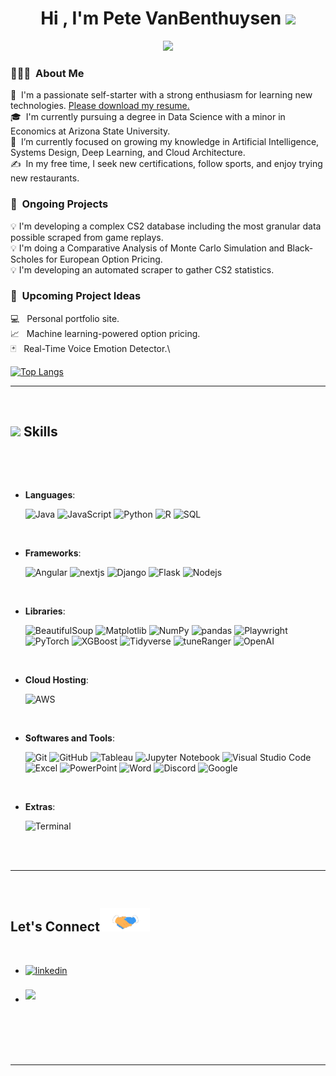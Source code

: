 <h1 align="center"><b>Hi , I'm Pete VanBenthuysen </b><img src="https://media.giphy.com/media/hvRJCLFzcasrR4ia7z/giphy.gif" width="35"></h1>
<p align="center">
  <a href="https://github.com/DenverCoder1/readme-typing-svg"><img src="https://readme-typing-svg.herokuapp.com?font=Time+New+Roman&color=cyan&size=25&center=true&vCenter=true&width=600&height=100&lines=Cloud+Computing+Learner;++;Competitive+Programmer;Statistics+Buff;Active+Learner/Researcher;Automation+Advocate;Problem+Solver"></a>

### 👨🏻‍💻 &nbsp;About Me
🔋 &nbsp;I'm a passionate self-starter with a strong enthusiasm for learning new technologies. [Please download my resume.](https://github.com/PeteVanBenthuysen/PeteVanBenthuysen/blob/main/Data_Science_Resume.pdf)
\
🎓 &nbsp;I'm currently pursuing a degree in Data Science with a minor in Economics at Arizona State University.\
🌱 &nbsp;I’m currently focused on growing my knowledge in Artificial Intelligence, Systems Design, Deep Learning, and Cloud Architecture.\
✍️ &nbsp;In my free time, I seek new certifications, follow sports, and enjoy trying new restaurants.

### 📂 &nbsp;Ongoing Projects
💡&nbsp;I'm developing a complex CS2 database including the most granular data possible scraped from game replays.\
💡&nbsp;I'm doing a Comparative Analysis of Monte Carlo Simulation and Black-Scholes for European Option Pricing.\
💡&nbsp;I'm developing an automated scraper to gather CS2 statistics.

### 💭 &nbsp;Upcoming Project Ideas
💻 &nbsp; Personal portfolio site.\
📈 &nbsp; Machine learning-powered option pricing.\
🃏 &nbsp; Real-Time Voice Emotion Detector.\


<!--START_SECTION:activity--> 

[![Top Langs](https://github-readme-stats-jade-tau.vercel.app/api/top-langs/?username=PeteVanBenthuysen&layout=donut)](https://github.com/anuraghazra/github-readme-stats)


-----

<br>

## <img src="https://media2.giphy.com/media/QssGEmpkyEOhBCb7e1/giphy.gif?cid=ecf05e47a0n3gi1bfqntqmob8g9aid1oyj2wr3ds3mg700bl&rid=giphy.gif" width ="25"><b> Skills</b>
<br>

<p align="center">
<br>

<p align="center">

- **Languages**:

  ![Java](https://img.shields.io/badge/java-teal?style=for-the-badge&logo=matplotlib&labelColor=00C5B8&color=00C5B8)
  ![JavaScript](https://img.shields.io/badge/JavaScript%20-%23F7DF1E.svg?style=for-the-badge&logo=javascript&logoColor=black)
  ![Python](https://img.shields.io/badge/Python%20-%2314354C.svg?style=for-the-badge&logo=python&logoColor=white)
  ![R](https://img.shields.io/badge/R-blue?style=for-the-badge&logo=r&logoSize=%255000&labelColor=75AADB&color=75AADB)
  ![SQL](https://img.shields.io/badge/SQL-blue?style=for-the-badge&logo=postgresql&logoSize=%255000&labelColor=beige&color=beige)

  

<br>   
    
- **Frameworks**:

  ![Angular](https://img.shields.io/badge/angular-pink?style=for-the-badge&labelColor=DD0031&color=DD0031)
  ![nextjs](https://img.shields.io/badge/next.js-blue?style=for-the-badge&logo=next.js&logoSize=%255000&labelColor=black&color=black)
  ![Django](https://img.shields.io/badge/Django-blue?style=for-the-badge&logo=django&logoSize=%255000&labelColor=092E20&color=092E20)
  ![Flask](https://img.shields.io/badge/Flask-blue?style=for-the-badge&logo=flask&logoSize=%255000&labelColor=738276&color=738276)
  ![Nodejs](https://img.shields.io/badge/Node.js-blue?style=for-the-badge&logo=nodedotjs&logoSize=%255000&labelColor=white&color=white)


<br>   
    
- **Libraries**:

  ![BeautifulSoup](https://img.shields.io/badge/beautifulsoup-red?style=for-the-badge&logo=matplotlib&labelColor=white&color=white)
  ![Matplotlib](https://img.shields.io/badge/matplotlib-red?style=for-the-badge&logo=matplotlib&labelColor=8B2F2F&color=8B2F2F)
  ![NumPy](https://img.shields.io/badge/numpy-green?style=for-the-badge&logo=numpy&labelColor=00FFFF&color=00FFFF)
  ![pandas](https://img.shields.io/badge/pandas-blue?style=for-the-badge&logo=pandas&logoSize=%255000&labelColor=4E5180&color=4E5180)
  ![Playwright](https://img.shields.io/badge/playwright-green?style=for-the-badge&labelColor=50C878&color=50C878)
  ![PyTorch](https://img.shields.io/badge/pytorch-red?style=for-the-badge&logo=pytorch&logoColor=white&labelColor=EE4C2C&color=EE4C2C)
  ![XGBoost](https://img.shields.io/badge/xgboost-blue?style=for-the-badge&labelColor=0072C6&color=0072C6)
  ![Tidyverse](https://img.shields.io/badge/tidyverse-purple?style=for-the-badge&labelColor=501b8f&color=501b8f)
  ![tuneRanger](https://img.shields.io/badge/tuneranger-blue?style=for-the-badge&labelColor=87CEEB&color=87CEEB)
  ![OpenAI](https://img.shields.io/badge/openai-teal?style=for-the-badge&logo=openai&labelColor=808080&color=808080)




<br>

- **Cloud Hosting**:

    ![AWS](https://img.shields.io/badge/AWS-blue?style=for-the-badge&logo=amazonwebservices&logoSize=%255000&labelColor=FF9900&color=FF9900)
    
<br>

- **Softwares and Tools**:

  ![Git](https://img.shields.io/badge/git-%23F05033.svg?style=for-the-badge&logo=git&logoColor=white)
  ![GitHub](https://img.shields.io/badge/github-%23121011.svg?style=for-the-badge&logo=github&logoColor=white)
  ![Tableau](https://img.shields.io/badge/tableau-white?style=for-the-badge&logo=tableau&labelColor=4E79A7&color=4E79A7)
  ![Jupyter Notebook](https://img.shields.io/badge/Jupyter_Notebook-orange?style=for-the-badge&labelColor=F37626&color=F37626)
  ![Visual Studio Code](https://img.shields.io/badge/Visual%20Studio%20Code-0078d7.svg?style=for-the-badge&logo=visual-studio-code&logoColor=white)
  ![Excel](https://img.shields.io/badge/microsoft_excel-green?style=for-the-badge&logo=excel&labelColor=217346&color=217346)
  ![PowerPoint](https://img.shields.io/badge/microsoft_powerpoint-orange?style=for-the-badge&logo=excel&labelColor=D24726&color=D24726)
  ![Word](https://img.shields.io/badge/microsoft_word-blue?style=for-the-badge&logo=excel&labelColor=2B579A&color=2B579A)
  ![Discord](https://img.shields.io/badge/Discord-purple?style=for-the-badge&logo=discord&logoColor=white&labelColor=5865F2&color=5865F2)
  ![Google](https://img.shields.io/badge/google-%234285F4.svg?style=for-the-badge&logo=google&logoColor=white)

<br>

- **Extras**:

    ![Terminal](https://img.shields.io/badge/Terminal-%23054020?style=for-the-badge&logo=gnu-bash&logoColor=white)


</p>

<br>
<br>

-----

<br>


## <b> Let's Connect</b><img src="https://github.com/0xAbdulKhalid/0xAbdulKhalid/raw/main/assets/mdImages/handshake.gif" width ="80">
<br>
<div align='left'>

<ul>

<li>
<a href="https://www.linkedin.com/in/pete-vanbenthuysen" target="_blank">
<img src="https://img.shields.io/badge/pete_vanbenthuysen-blue?style=for-the-badge&logo=linkedin&labelColor=0A66C2&color=0A66C2" alt=linkedin style="margin-bottom: 5px;"/>
</a>
</li>

<br>

<li>
<a href="mailto:pete.vanbenthuysen@gmail.com" target="_blank">
<img src="https://img.shields.io/badge/pete_vanbenthuysen-blue?style=for-the-badge&logo=gmail&labelColor=white&color=white" t=mail style="margin-bottom: 5px;" />
</a>
</li>
	
</ul>
</div>

<br>
<br>
<br>
<br>

-----

</div>
<br>
<br>
<br>
<br>
